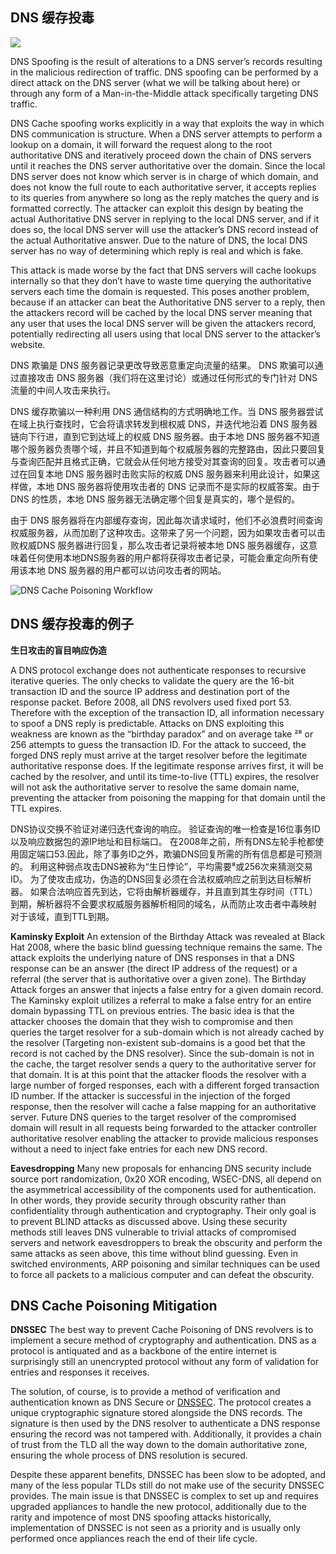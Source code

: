 
## DNS 缓存投毒

![](https://cdn-images-1.medium.com/max/2000/1*3kt_t9wSc7MP4Gu2rD7_gw.png)

DNS Spoofing is the result of alterations to a DNS server’s records resulting in the malicious redirection of traffic. DNS spoofing can be performed by a direct attack on the DNS server (what we will be talking about here) or through any form of a Man-in-the-Middle attack specifically targeting DNS traffic.

DNS Cache spoofing works explicitly in a way that exploits the way in which DNS communication is structure. When a DNS server attempts to perform a lookup on a domain, it will forward the request along to the root authoritative DNS and iteratively proceed down the chain of DNS servers until it reaches the DNS server authoritative over the domain. Since the local DNS server does not know which server is in charge of which domain, and does not know the full route to each authoritative server, it accepts replies to its queries from anywhere so long as the reply matches the query and is formatted correctly. The attacker can exploit this design by beating the actual Authoritative DNS server in replying to the local DNS server, and if it does so, the local DNS server will use the attacker’s DNS record instead of the actual Authoritative answer. Due to the nature of DNS, the local DNS server has no way of determining which reply is real and which is fake.

This attack is made worse by the fact that DNS servers will cache lookups internally so that they don’t have to waste time querying the authoritative servers each time the domain is requested. This poses another problem, because if an attacker can beat the Authoritative DNS server to a reply, then the attackers record will be cached by the local DNS server meaning that any user that uses the local DNS server will be given the attackers record, potentially redirecting all users using that local DNS server to the attacker’s website.

DNS 欺骗是 DNS 服务器记录更改导致恶意重定向流量的结果。 DNS 欺骗可以通过直接攻击 DNS 服务器（我们将在这里讨论）或通过任何形式的专门针对 DNS 流量的中间人攻击来执行。

DNS 缓存欺骗以一种利用 DNS 通信结构的方式明确地工作。当 DNS 服务器尝试在域上执行查找时，它会将请求转发到根权威 DNS，并迭代地沿着 DNS 服务器链向下行进，直到它到达域上的权威 DNS 服务器。由于本地 DNS 服务器不知道哪个服务器负责哪个域，并且不知道到每个权威服务器的完整路由，因此只要回复与查询匹配并且格式正确，它就会从任何地方接受对其查询的回复。攻击者可以通过在回复本地 DNS 服务器时击败实际的权威 DNS 服务器来利用此设计，如果这样做，本地 DNS 服务器将使用攻击者的 DNS 记录而不是实际的权威答案。由于 DNS 的性质，本地 DNS 服务器无法确定哪个回复是真实的，哪个是假的。

由于 DNS 服务器将在内部缓存查询，因此每次请求域时，他们不必浪费时间查询权威服务器，从而加剧了这种攻击。这带来了另一个问题，因为如果攻击者可以击败权威DNS 服务器进行回复，那么攻击者记录将被本地 DNS 服务器缓存，这意味着任何使用本地DNS服务器的用户都将获得攻击者记录，可能会重定向所有使用该本地 DNS 服务器的用户都可以访问攻击者的网站。

![DNS Cache Poisoning Workflow](https://cdn-images-1.medium.com/max/2000/1*iBZM5hvnXRvelyJ0E1KRig.png)

## DNS 缓存投毒的例子

**生日攻击的盲目响应伪造**

A DNS protocol exchange does not authenticate responses to recursive iterative queries. The only checks to validate the query are the 16-bit transaction ID and the source IP address and destination port of the response packet. Before 2008, all DNS revolvers used fixed port 53. Therefore with the exception of the transaction ID, all information necessary to spoof a DNS reply is predictable. Attacks on DNS exploiting this weakness are known as the “birthday paradox” and on average take ²⁸ or 256 attempts to guess the transaction ID. For the attack to succeed, the forged DNS reply must arrive at the target resolver before the legitimate authoritative response does. If the legitimate response arrives first, it will be cached by the resolver, and until its time-to-live (TTL) expires, the resolver will not ask the authoritative server to resolve the same domain name, preventing the attacker from poisoning the mapping for that domain until the TTL expires.

DNS协议交换不验证对递归迭代查询的响应。 验证查询的唯一检查是16位事务ID以及响应数据包的源IP地址和目标端口。 在2008年之前，所有DNS左轮手枪都使用固定端口53.因此，除了事务ID之外，欺骗DNS回复所需的所有信息都是可预测的。 利用这种弱点攻击DNS被称为“生日悖论”，平均需要⁸或256次来猜测交易ID。 为了使攻击成功，伪造的DNS回复必须在合法权威响应之前到达目标解析器。 如果合法响应首先到达，它将由解析器缓存，并且直到其生存时间（TTL）到期，解析器将不会要求权威服务器解析相同的域名，从而防止攻击者中毒映射 对于该域，直到TTL到期。

**Kaminsky Exploit**
An extension of the Birthday Attack was revealed at Black Hat 2008, where the basic blind guessing technique remains the same. The attack exploits the underlying nature of DNS responses in that a DNS response can be an answer (the direct IP address of the request) or a referral (the server that is authoritative over a given zone). The Birthday Attack forges an answer that injects a false entry for a given domain record. The Kaminsky exploit utilizes a referral to make a false entry for an entire domain bypassing TTL on previous entries. The basic idea is that the attacker chooses the domain that they wish to compromise and then queries the target resolver for a sub-domain which is not already cached by the resolver (Targeting non-existent sub-domains is a good bet that the record is not cached by the DNS resolver). Since the sub-domain is not in the cache, the target resolver sends a query to the authoritative server for that domain. It is at this point that the attacker floods the resolver with a large number of forged responses, each with a different forged transaction ID number. If the attacker is successful in the injection of the forged response, then the resolver will cache a false mapping for an authoritative server. Future DNS queries to the target resolver of the compromised domain will result in all requests being forwarded to the attacker controller authoritative resolver enabling the attacker to provide malicious responses without a need to inject fake entries for each new DNS record.

**Eavesdropping**
Many new proposals for enhancing DNS security include source port randomization, 0x20 XOR encoding, WSEC-DNS, all depend on the asymmetrical accessibility of the components used for authentication. In other words, they provide security through obscurity rather than confidentiality through authentication and cryptography. Their only goal is to prevent BLIND attacks as discussed above. Using these security methods still leaves DNS vulnerable to trivial attacks of compromised servers and network eavesdroppers to break the obscurity and perform the same attacks as seen above, this time without blind guessing. Even in switched environments, ARP poisoning and similar techniques can be used to force all packets to a malicious computer and can defeat the obscurity.

## DNS Cache Poisoning Mitigation

**DNSSEC**
The best way to prevent Cache Poisoning of DNS revolvers is to implement a secure method of cryptography and authentication. DNS as a protocol is antiquated and as a backbone of the entire internet is surprisingly still an unencrypted protocol without any form of validation for entries and responses it receives.

The solution, of course, is to provide a method of verification and authentication known as DNS Secure or [DNSSEC](https://medium.com/iocscan/how-dnssec-works-9c652257be0). The protocol creates a unique cryptographic signature stored alongside the DNS records. The signature is then used by the DNS resolver to authenticate a DNS response ensuring the record was not tampered with. Additionally, it provides a chain of trust from the TLD all the way down to the domain authoritative zone, ensuring the whole process of DNS resolution is secured.

Despite these apparent benefits, DNSSEC has been slow to be adopted, and many of the less popular TLDs still do not make use of the security DNSSEC provides. The main issue is that DNSSEC is complex to set up and requires upgraded appliances to handle the new protocol, additionally due to the rarity and impotence of most DNS spoofing attacks historically, implementation of DNSSEC is not seen as a priority and is usually only performed once appliances reach the end of their life cycle.
